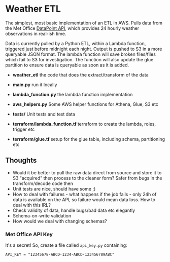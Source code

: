 # Weather ETL

The simplest, most basic implementation of an ETL in AWS.  Pulls data from the Met Office
[DataPoint API](https://www.metoffice.gov.uk/services/data/datapoint), 
which provides 24 hourly weather observations in real-ish time.

Data is currently pulled by a Python ETL, within a Lambda function, triggered just 
before midnight each night.  Output is pushed to S3 in a more queryable JSON format.
The lambda function will save broken files/files which fail to S3 for investigation.
The function will also update the glue partition to ensure data is queryable as soon as
it is added.

* **weather_etl** the code that does the extract/transform of the data
* **main.py** run it locally
* **lambda_function.py** the lambda function implementation 
* **aws_helpers.py** Some AWS helper functions for Athena, Glue, S3 etc

* **tests/** Unit tests and test data

* **terraform/lambda_function.tf** terraform to create the lambda, roles, trigger etc
* **terraform/glue.tf** setup for the glue table, including schema, partitioning etc

## Thoughts

* Would it be better to pull the raw data direct from source and store it to S3 "acquired" then process to the cleaner form?  Safer from bugs in the transform/decode code then
* Unit tests are nice, should have some ;)
* How to deal with failures - what happens if the job fails - only 24h of data is available on the API, so failure would mean data loss.  How to deal with this IRL?
* Check validity of data, handle bugs/bad data etc elegantly
* Schema-on-write validation
* How would we deal with changing schemas?

### Met Office API Key

It's a secret!  So, create a file called `api_key.py` containing:
```
API_KEY = "12345678-ABCD-1234-ABCD-123456789ABC"
```